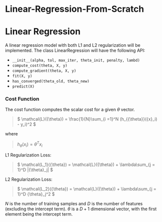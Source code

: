 # Linear-Regression-From-Scratch

# **Linear Regression**

A linear regression model with both L1 and L2 regularization will be implemented. The class LinearRegression will have the following API:

* `__init__(alpha, tol, max_iter, theta_init, penalty, lambd)`
* `compute_cost(theta, X, y)`
* `compute_gradient(theta, X, y)`
* `fit(X, y)`
* `has_converged(theta_old, theta_new)`
* `predict(X)`

### **Cost Function**

The cost function computes the scalar cost for a given $\theta$ vector. 

> $
\mathcal{L}({\theta}) = \frac{1}{N}\sum_{i =1}^N (h_{{\theta}}({x}_i) - y_i)^2
$

where

> $h_{{\theta}}({x}_i) = \theta^Tx_i$

L1 Regularization Loss:
>$
\mathcal{L_1}({\theta}) = \mathcal{L}({\theta}) + \lambda\sum_{j = 1}^D  |{\theta}_j|
$

L2 Regularization Loss:
>$
\mathcal{L_2}({\theta}) = \mathcal{L}({\theta}) + \lambda\sum_{j = 1}^D  {\theta}_j^2 
$

$N$ is the number of training samples and $D$ is the number of features (excluding the intercept term). $\theta$ is a $D + 1$ dimensional vector, with the first element being the intercept term. 
